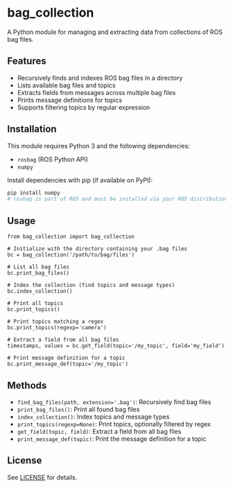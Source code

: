 # bag_collection

A Python module for managing and extracting data from collections of ROS bag files.

## Features
- Recursively finds and indexes ROS bag files in a directory
- Lists available bag files and topics
- Extracts fields from messages across multiple bag files
- Prints message definitions for topics
- Supports filtering topics by regular expression

## Installation

This module requires Python 3 and the following dependencies:
- `rosbag` (ROS Python API)
- `numpy`

Install dependencies with pip (if available on PyPI):
```bash
pip install numpy
# rosbag is part of ROS and must be installed via your ROS distribution
```

## Usage

```
from bag_collection import bag_collection

# Initialize with the directory containing your .bag files
bc = bag_collection('/path/to/bag/files')

# List all bag files
bc.print_bag_files()

# Index the collection (find topics and message types)
bc.index_collection()

# Print all topics
bc.print_topics()

# Print topics matching a regex
bc.print_topics(regexp='camera')

# Extract a field from all bag files
timestamps, values = bc.get_field(topic='/my_topic', field='my_field')

# Print message definition for a topic
bc.print_message_def(topic='/my_topic')
```

## Methods
- `find_bag_files(path, extension='.bag')`: Recursively find bag files
- `print_bag_files()`: Print all found bag files
- `index_collection()`: Index topics and message types
- `print_topics(regexp=None)`: Print topics, optionally filtered by regex
- `get_field(topic, field)`: Extract a field from all bag files
- `print_message_def(topic)`: Print the message definition for a topic

## License

See [LICENSE](LICENSE) for details.
